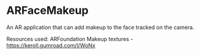 # ARFaceMakeup
An AR application that can add makeup to the face tracked on the camera.

Resources used: 
ARFoundation
Makeup textures - https://keroll.gumroad.com/l/WoNx
